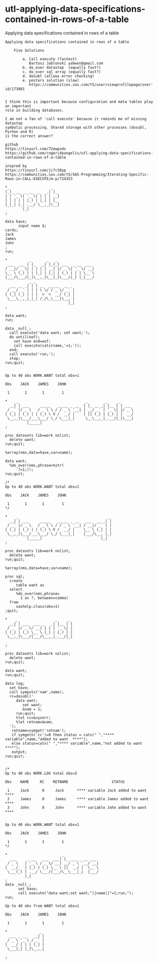 # utl-applying-data-specifications-contained-in-rows-of-a-table
Applying data specifications contained in rows of a table

    Applying data specifications contained in rows of a table

        Five Solutions

            a. Call execute (fastest)
               Bartosz Jablonski yabwon@gmail.com
            b. do_over datastep  (equally fast?)
            c. do_over sql array (equally fast?)
            d. dosubl (allows error checking)
            e. posters solution (slow)
               https://communities.sas.com/t5/user/viewprofilepage/user-id/173881


    I think this is important because configuration and meta tables play an important
    role in building databases.

    I am not a fan of 'call execute' because it reminds me of missing datastep
    symbolic processing. Shared storage with other processes (dosubl, Pyrhon and R)
    is the correct answer?

    github
    https://tinyurl.com/72ewpxds
    https://github.com/rogerjdeangelis/utl-applying-data-specifications-contained-in-rows-of-a-table

    inspred by
    https://tinyurl.com/jc7c38yp
    https://communities.sas.com/t5/SAS-Programming/Iterating-Specific-Rows-in-CALL-EXECUTE/m-p/724353

    *_                   _
    (_)_ __  _ __  _   _| |_
    | | '_ \| '_ \| | | | __|
    | | | | | |_) | |_| | |_
    |_|_| |_| .__/ \__,_|\__|
            |_|
    ;

    data have;
          input name $;
    cards;
    Jack
    James
    John
    ;
    run;

    *          _       _   _
     ___  ___ | |_   _| |_(_) ___  _ __  ___
    / __|/ _ \| | | | | __| |/ _ \| '_ \/ __|
    \__ \ (_) | | |_| | |_| | (_) | | | \__ \
    |___/\___/|_|\__,_|\__|_|\___/|_| |_|___/
               _ _
      ___ __ _| | | __  _____  __ _
     / __/ _` | | | \ \/ / _ \/ _` |
    | (_| (_| | | |  >  <  __/ (_| |
     \___\__,_|_|_| /_/\_\___|\__, |
                                 |_|
    ;

    data want;
    run;

    data _null_;
      call execute('data want; set want;');
      do until(eof);
        set have end=eof;
        call execute(cats(name,'=1;'));
      end;
      call execute('run;');
      stop;
    run;quit;


    Up to 40 obs WORK.WANT total obs=1

    Obs    JACK    JAMES    JOHN

     1       1       1        1

    *    _                               _        _     _
      __| | ___     _____   _____ _ __  | |_ __ _| |__ | | ___
     / _` |/ _ \   / _ \ \ / / _ \ '__| | __/ _` | '_ \| |/ _ \
    | (_| | (_) | | (_) \ V /  __/ |    | || (_| | |_) | |  __/
     \__,_|\___/___\___/ \_/ \___|_|     \__\__,_|_.__/|_|\___|
              |_____|
    ;

    proc datasets lib=work nolist;
      delete want;
    run;quit;

    %array(nms,data=have,var=name);

    data want;
      %do_over(nms,phrase=%str(
          ?=1;));
    run;quit;

    /*
    Up to 40 obs WORK.WANT total obs=1

    Obs    JACK    JAMES    JOHN

     1       1       1        1
    */

    *    _                                         _
      __| | ___     _____   _____ _ __   ___  __ _| |
     / _` |/ _ \   / _ \ \ / / _ \ '__| / __|/ _` | |
    | (_| | (_) | | (_) \ V /  __/ |    \__ \ (_| | |
     \__,_|\___/___\___/ \_/ \___|_|    |___/\__, |_|
              |_____|                           |_|
    ;

    proc datasets lib=work nolist;
      delete want;
    run;quit;

    %array(nms,data=have,var=name);

    proc sql;
      create
         table want as
      select
         %do_over(nms,phrase=
           1 as ?, between=comma)
      from
         sashelp.class(obs=1)
    ;quit;

    *    _                 _     _
      __| | ___  ___ _   _| |__ | |
     / _` |/ _ \/ __| | | | '_ \| |
    | (_| | (_) \__ \ |_| | |_) | |
     \__,_|\___/|___/\__,_|_.__/|_|

    ;

    proc datasets lib=work nolist;
      delete want;
    run;quit;

    data want;
    run;quit;

    data log;
      set have;
      call symputx('nam',name);
      rc=dosubl('
         data want;
            set want;
            &nam = 1;
         run;quit;
         %let cc=&syserr;
         %let retnam=&nam;
      ');
       retname=symget('retnam');
       if symgetn('cc')=0 then status = catx(" ","**** variable",name,"added to want  ****");
       else status=catx(" ","**** variable",name,"not added to want  ****");
       output;
    run;quit;


    /*
    Up to 40 obs WORK.LOG total obs=3

    Obs    NAME     RC    RETNAME                    STATUS

     1     Jack      0     Jack      **** variable Jack added to want  ****
     2     James     0     James     **** variable James added to want  ****
     3     John      0     John      **** variable John added to want  ****


    Up to 40 obs WORK.WANT total obs=1

    Obs    JACK    JAMES    JOHN

     1       1       1        1
    */

    *                         _
      ___     _ __   ___  ___| |_ ___ _ __ ___
     / _ \   | '_ \ / _ \/ __| __/ _ \ '__/ __|
    |  __/_  | |_) | (_) \__ \ ||  __/ |  \__ \
     \___(_) | .__/ \___/|___/\__\___|_|  |___/
             |_|
    ;
    data _null_;
          set have;
          call execute("data want;set want;"||name||"=1;run;");
    run;

    Up to 40 obs from WANT total obs=1

    Obs    JACK    JAMES    JOHN

     1       1       1        1

    *               _
      ___ _ __   __| |
     / _ \ '_ \ / _` |
    |  __/ | | | (_| |
     \___|_| |_|\__,_|

    ;
